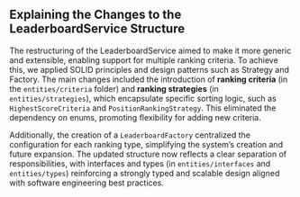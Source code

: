 ## Explaining the Changes to the LeaderboardService Structure

The restructuring of the LeaderboardService aimed to make it more generic and extensible, enabling support for multiple ranking criteria. To achieve this, we applied SOLID principles and design patterns such as Strategy and Factory. The main changes included the introduction of **ranking criteria** (in the `entities/criteria` folder) and **ranking strategies** (in `entities/strategies`), which encapsulate specific sorting logic, such as `HighestScoreCriteria` and `PositionRankingStrategy`. This eliminated the dependency on enums, promoting flexibility for adding new criteria.

Additionally, the creation of a `LeaderboardFactory` centralized the configuration for each ranking type, simplifying the system’s creation and future expansion. The updated structure now reflects a clear separation of responsibilities, with interfaces and types (in `entities/interfaces` and `entities/types`) reinforcing a strongly typed and scalable design aligned with software engineering best practices.
